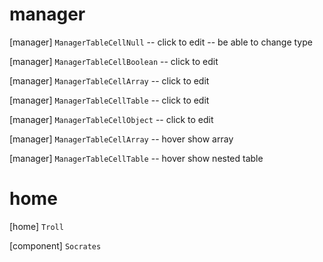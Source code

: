 # manager

[manager] `ManagerTableCellNull` -- click to edit -- be able to change type

[manager] `ManagerTableCellBoolean` -- click to edit

[manager] `ManagerTableCellArray` -- click to edit

[manager] `ManagerTableCellTable` -- click to edit

[manager] `ManagerTableCellObject` -- click to edit

[manager] `ManagerTableCellArray` -- hover show array

[manager] `ManagerTableCellTable` -- hover show nested table

# home

[home] `Troll`

[component] `Socrates`
